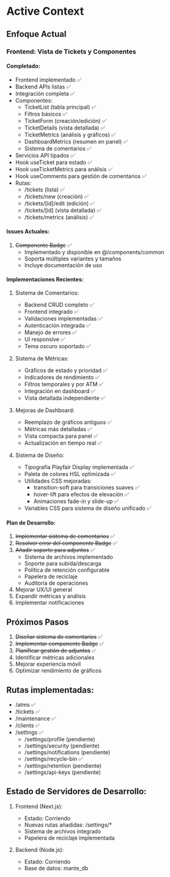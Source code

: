 # Active Context

## Enfoque Actual

### Frontend: Vista de Tickets y Componentes

#### Completado:

- Frontend implementado ✅
- Backend APIs listas ✅
- Integración completa ✅
- Componentes:
  - TicketList (tabla principal) ✅
  - Filtros básicos ✅
  - TicketForm (creación/edición) ✅
  - TicketDetails (vista detallada) ✅
  - TicketMetrics (análisis y gráficos) ✅
  - DashboardMetrics (resumen en panel) ✅
  - Sistema de comentarios ✅
- Servicios API tipados ✅
- Hook useTicket para estado ✅
- Hook useTicketMetrics para análisis ✅
- Hook useComments para gestión de comentarios ✅
- Rutas:
  - /tickets (lista) ✅
  - /tickets/new (creación) ✅
  - /tickets/[id]/edit (edición) ✅
  - /tickets/[id] (vista detallada) ✅
  - /tickets/metrics (análisis) ✅

#### Issues Actuales:

1. ~~Componente Badge~~ ✅
   - Implementado y disponible en @/components/common
   - Soporta múltiples variantes y tamaños
   - Incluye documentación de uso

#### Implementaciones Recientes:

1. Sistema de Comentarios:

   - Backend CRUD completo ✅
   - Frontend integrado ✅
   - Validaciones implementadas ✅
   - Autenticación integrada ✅
   - Manejo de errores ✅
   - UI responsive ✅
   - Tema oscuro soportado ✅

2. Sistema de Métricas:

   - Gráficos de estado y prioridad ✅
   - Indicadores de rendimiento ✅
   - Filtros temporales y por ATM ✅
   - Integración en dashboard ✅
   - Vista detallada independiente ✅

3. Mejoras de Dashboard:

   - Reemplazo de gráficos antiguos ✅
   - Métricas más detalladas ✅
   - Vista compacta para panel ✅
   - Actualización en tiempo real ✅

4. Sistema de Diseño:
   - Tipografía Playfair Display implementada ✅
   - Paleta de colores HSL optimizada ✅
   - Utilidades CSS mejoradas:
     - transition-soft para transiciones suaves ✅
     - hover-lift para efectos de elevación ✅
     - Animaciones fade-in y slide-up ✅
   - Variables CSS para sistema de diseño unificado ✅

#### Plan de Desarrollo:

1. ~~Implementar sistema de comentarios~~ ✅
2. ~~Resolver error del componente Badge~~ ✅
3. ~~Añadir soporte para adjuntos~~ ✅
   - Sistema de archivos implementado
   - Soporte para subida/descarga
   - Política de retención configurable
   - Papelera de reciclaje
   - Auditoría de operaciones
4. Mejorar UX/UI general
5. Expandir métricas y análisis
6. Implementar notificaciones

## Próximos Pasos

1. ~~Diseñar sistema de comentarios~~ ✅
2. ~~Implementar componente Badge~~ ✅
3. ~~Planificar gestión de adjuntos~~ ✅
4. Identificar métricas adicionales
5. Mejorar experiencia móvil
6. Optimizar rendimiento de gráficos

## Rutas implementadas:

- /atms ✅
- /tickets ✅
- /maintenance ✅
- /clients ✅
- /settings ✅
  - /settings/profile (pendiente)
  - /settings/security (pendiente)
  - /settings/notifications (pendiente)
  - /settings/recycle-bin ✅
  - /settings/retention (pendiente)
  - /settings/api-keys (pendiente)

## Estado de Servidores de Desarrollo:

1. Frontend (Next.js):

   - Estado: Corriendo
   - Nuevas rutas añadidas: /settings/\*
   - Sistema de archivos integrado
   - Papelera de reciclaje implementada

2. Backend (Node.js):
   - Estado: Corriendo
   - Base de datos: mante_db
